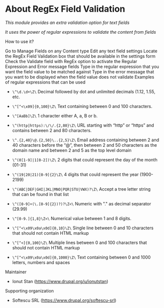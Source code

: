 # About RegEx Field Validation

_This module provides an extra validation option for text fields_

_It uses the power of regular expressions to validate the content from fields_

How to use it?

Go to Manage Fields on any Content type
Edit any text field settings
Locate the RegEx Field Validation box that should be available in the 
settings form
Check the Validate field with RegEx option to activate the Regular 
Expression and Error 
message fields
Type in the regular expression that you want the field value to be 
matched against
Type in the error message that you want to be displayed when the field 
value does 
not validate
Examples of regular expressions that can be used

* `\^\d.\d+\Z\`
Decimal followed by dot and unlimited decimals (1.12, 1.55, etc.

* `\^[^<\x09]{0,100}\Z\`
Text containing between 0 and 100 characters.

* `\^[AaBb]\Z\`
1 character either A, a, B or b.

* `\^(http|https):\/\/.{2,80}\Z\`
URL starting with “http” or “https” and contains between 2 and 80 characters.

* `\^.{2,40}\@.{2,50}\..{2,5}\Z\`
Email address containing between 2 and 40 characters before the “@”, then between 2 and 50 characters as the domain name and between 2 and 5 as the top level domain

* `\^(0[1-9]|1[0-2])\Z\`
2 digits that could represent the day of the month (01-31)

* `\^(19|20|21)[0-9]{2}\Z\`
4 digits that could represent the year (1900-2199)

* `\^(ABC|DEF|GHI|JKL|MNO|PQR|STU|VWX)?\Z\`
Accept a tree letter string that can be found in that list

* `\^([0-9]+(\.[0-9]{2})?)?\Z<\`
Numeric with "." as decimal separator (29.99)

* `\^[0-9.]{1,8}\Z<\`
Numerical value between 1 and 8 digits.

* `\^[^<\x09\x0a\x0d]{0,10}\Z\`
Single line between 0 and 10 characters that should not contain HTML markup

* `\^[^<]{0,100}\Z\`
Multiple lines between 0 and 100 characters that should not contain HTML markup

* `\^[^<\x09\x0a\x0d]{0,1000}\Z\`
Text containing between 0 and 1000 letters, numbers and spaces



Maintainer

* Ionut Stan (https://www.drupal.org/u/ionutstan)

Supporting organization

* Softescu SRL (https://www.drupal.org/softescu-srl)

